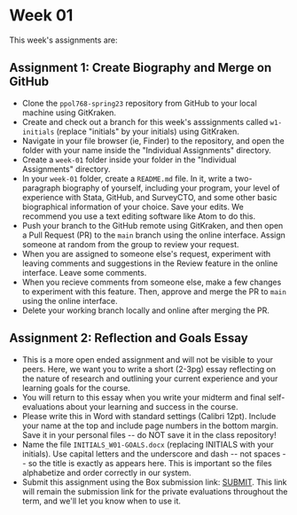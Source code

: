 # Week 01

This week's assignments are:

## Assignment 1: Create Biography and Merge on GitHub

- Clone the `ppol768-spring23` repository from GitHub to your local machine using GitKraken.
- Create and check out a branch for this week's asssignments called `w1-initials` (replace "initials" by your initials) using GitKraken.
- Navigate in your file browser (ie, Finder) to the repository, and open the folder with your name inside the "Individual Assignments" directory.
- Create a `week-01` folder inside your folder in the "Individual Assignments" directory.
- In your `week-01` folder, create a `README.md` file. In it, write a two-paragraph biography of yourself, including your program, your level of experience with Stata, GitHub, and SurveyCTO, and some other basic biographical information of your choice. Save your edits. We recommend you use a text editing software like Atom to do this.
- Push your branch to the GitHub remote using GitKraken, and then open a Pull Request (PR) to the `main` branch using the online interface. Assign someone at random from the group to review your request.
- When you are assigned to someone else's request, experiment with leaving comments and suggestions in the Review feature in the online interface. Leave some comments.
- When you recieve comments from someone else, make a few changes to experiment with this feature. Then, approve and merge the PR to `main` using the online interface.
- Delete your working branch locally and online after merging the PR.

## Assignment 2: Reflection and Goals Essay

- This is a more open ended assignment and will not be visible to your peers. Here, we want you to write a short (2-3pg) essay reflecting on the nature of research and outlining your current experience and your learning goals for the course.
- You will return to this essay when you write your midterm and final self-evaluations about your learning and success in the course.
- Please write this in Word with standard settings (Calibri 12pt). Include your name at the top and include page numbers in the bottom margin. Save it in your personal files -- do NOT save it in the class repository!
- Name the file `INITIALS_W01-GOALS.docx` (replacing INITIALS with your initials). Use capital letters and the underscore and dash -- not spaces -- so the title is exactly as appears here. This is important so the files alphabetize and order correctly in our system.
- Submit this assignment using the Box submission link: [SUBMIT](https://georgetown.app.box.com/f/e8b46836b7304c81b1461c8756615f8f). This link will remain the submission link for the private evaluations throughout the term, and we'll let you know when to use it.
